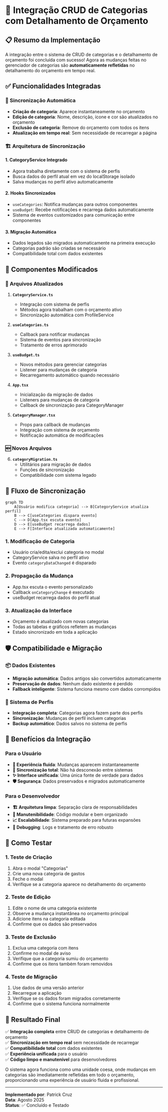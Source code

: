 # 🔗 Integração CRUD de Categorias com Detalhamento de Orçamento

## 📋 Resumo da Implementação

A integração entre o sistema de CRUD de categorias e o detalhamento de orçamento foi concluída com sucesso! Agora as mudanças feitas no gerenciador de categorias são **automaticamente refletidas** no detalhamento do orçamento em tempo real.

## ✅ Funcionalidades Integradas

### 🔄 Sincronização Automática
- **Criação de categoria**: Aparece instantaneamente no orçamento
- **Edição de categoria**: Nome, descrição, ícone e cor são atualizados no orçamento
- **Exclusão de categoria**: Remove do orçamento com todos os itens
- **Atualização em tempo real**: Sem necessidade de recarregar a página

### 🏗️ Arquitetura de Sincronização

#### 1. **CategoryService Integrado**
- Agora trabalha diretamente com o sistema de perfis
- Busca dados do perfil atual em vez do localStorage isolado
- Salva mudanças no perfil ativo automaticamente

#### 2. **Hooks Sincronizados**
- `useCategories`: Notifica mudanças para outros componentes
- `useBudget`: Recebe notificações e recarrega dados automaticamente
- Sistema de eventos customizados para comunicação entre componentes

#### 3. **Migração Automática**
- Dados legados são migrados automaticamente na primeira execução
- Categorias padrão são criadas se necessário
- Compatibilidade total com dados existentes

## 🔧 Componentes Modificados

### 📄 Arquivos Atualizados

1. **`CategoryService.ts`**
   - Integração com sistema de perfis
   - Métodos agora trabalham com o orçamento ativo
   - Sincronização automática com ProfileService

2. **`useCategories.ts`**
   - Callback para notificar mudanças
   - Sistema de eventos para sincronização
   - Tratamento de erros aprimorado

3. **`useBudget.ts`**
   - Novos métodos para gerenciar categorias
   - Listener para mudanças de categoria
   - Recarregamento automático quando necessário

4. **`App.tsx`**
   - Inicialização da migração de dados
   - Listeners para mudanças de categoria
   - Callback de sincronização para CategoryManager

5. **`CategoryManager.tsx`**
   - Props para callback de mudanças
   - Integração com sistema de orçamento
   - Notificação automática de modificações

### 🆕 Novos Arquivos

6. **`categoryMigration.ts`**
   - Utilitários para migração de dados
   - Funções de sincronização
   - Compatibilidade com sistema legado

## 🔄 Fluxo de Sincronização

```mermaid
graph TD
    A[Usuário modifica categoria] --> B[CategoryService atualiza perfil]
    B --> C[useCategories dispara evento]
    C --> D[App.tsx escuta evento]
    D --> E[useBudget recarrega dados]
    E --> F[Interface atualizada automaticamente]
```

### 1. **Modificação de Categoria**
- Usuário cria/edita/exclui categoria no modal
- CategoryService salva no perfil ativo
- Evento `categoryDataChanged` é disparado

### 2. **Propagação da Mudança**
- App.tsx escuta o evento personalizado
- Callback `onCategoryChange` é executado
- useBudget recarrega dados do perfil atual

### 3. **Atualização da Interface**
- Orçamento é atualizado com novas categorias
- Todas as tabelas e gráficos refletem as mudanças
- Estado sincronizado em toda a aplicação

## 🛡️ Compatibilidade e Migração

### 📦 Dados Existentes
- **Migração automática**: Dados antigos são convertidos automaticamente
- **Preservação de dados**: Nenhum dado existente é perdido
- **Fallback inteligente**: Sistema funciona mesmo com dados corrompidos

### 🔄 Sistema de Perfis
- **Integração completa**: Categorias agora fazem parte dos perfis
- **Sincronização**: Mudanças de perfil incluem categorias
- **Backup automático**: Dados salvos no sistema de perfis

## 🎯 Benefícios da Integração

### Para o Usuário
- **📱 Experiência fluida**: Mudanças aparecem instantaneamente
- **🔄 Sincronização total**: Não há desconexão entre sistemas
- **✨ Interface unificada**: Uma única fonte de verdade para dados
- **🛡️ Segurança**: Dados preservados e migrados automaticamente

### Para o Desenvolvedor
- **🏗️ Arquitetura limpa**: Separação clara de responsabilidades
- **🔧 Manutenibilidade**: Código modular e bem organizado
- **📈 Escalabilidade**: Sistema preparado para futuras expansões
- **🐛 Debugging**: Logs e tratamento de erro robusto

## 🚀 Como Testar

### 1. **Teste de Criação**
1. Abra o modal "Categorias"
2. Crie uma nova categoria de gastos
3. Feche o modal
4. Verifique se a categoria aparece no detalhamento do orçamento

### 2. **Teste de Edição**
1. Edite o nome de uma categoria existente
2. Observe a mudança instantânea no orçamento principal
3. Adicione itens na categoria editada
4. Confirme que os dados são preservados

### 3. **Teste de Exclusão**
1. Exclua uma categoria com itens
2. Confirme no modal de aviso
3. Verifique que a categoria sumiu do orçamento
4. Confirme que os itens também foram removidos

### 4. **Teste de Migração**
1. Use dados de uma versão anterior
2. Recarregue a aplicação
3. Verifique se os dados foram migrados corretamente
4. Confirme que o sistema funciona normalmente

## 🎉 Resultado Final

✅ **Integração completa** entre CRUD de categorias e detalhamento de orçamento  
✅ **Sincronização em tempo real** sem necessidade de recarregar  
✅ **Compatibilidade total** com dados existentes  
✅ **Experiência unificada** para o usuário  
✅ **Código limpo e manutenível** para desenvolvedores  

O sistema agora funciona como uma unidade coesa, onde mudanças em categorias são imediatamente refletidas em todo o orçamento, proporcionando uma experiência de usuário fluida e profissional.

---

**Implementado por**: Patrick Cruz  
**Data**: Agosto 2025  
**Status**: ✅ Concluído e Testado
